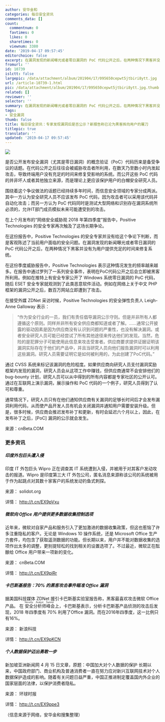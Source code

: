 ```yaml
---
author: 安华金和
categories: 每日安全资讯
comments_data: []
count:
  commentnum: 0
  favtimes: 0
  likes: 0
  sharetimes: 0
  viewnum: 3380
date: '2019-04-17 09:57:45'
editorchoice: false
excerpt: 在漏洞发现的新闻曝光或者零日漏洞的 PoC 代码公开之后，在两种情况下黑客并没有为用户提供充足的时间来修复系统。
fromurl: ''
id: 10739
islctt: false
largepic: /data/attachment/album/201904/17/095650cepwt5jtbiri8ytt.jpg
url: /article-10739-1.html
pic: /data/attachment/album/201904/17/095650cepwt5jtbiri8ytt.jpg.thumb.jpg
related: []
reviewer: ''
selector: ''
summary: 在漏洞发现的新闻曝光或者零日漏洞的 PoC 代码公开之后，在两种情况下黑客并没有为用户提供充足的时间来修复系统。
tags:
- 安全漏洞
thumb: false
title: 每日安全资讯：专家发现漏洞后是否公示？新报告称已沦为黑客挥向用户的屠刀
titlepic: true
translator: ''
updated: '2019-04-17 09:57:45'
---
```


![](/data/attachment/album/201904/17/095650cepwt5jtbiri8ytt.jpg)


是否公开发布安全漏洞（尤其是零日漏洞）的概念验证（PoC）代码历来是备受争议的话题。在代码公开之后往往会被威胁攻击者所利用，在数天乃至数小时内发起攻击，导致终端用户没有充足的时间来修复受影响的系统。而公开这些 PoC 代码的并非坏人或者其他独立来源，而是理论上更应该保护用户的白帽安全研究人员。


围绕着这个争议做法的话题已经持续多年时间，而信息安全领域的专家分成两派。其中一方认为安全研究人员不应该发布 PoC 代码，因为攻击者可以采用该代码并自动化攻击；而另一方认为 PoC 代码同时是测试大型网络和识别存在漏洞系统所必须的，允许IT部门成员模拟未来可能遭受到的攻击。


在上个月发布的“网络安全威胁观 2018 年第四季度”报告中，Positive Technologies 的安全专家再次触及了这场长期争论。


在这份报告中，Positive Technologies 的安全专家并没有给这个争论下判断，而是客观陈述了当前用户面临的安全问题。在漏洞发现的新闻曝光或者零日漏洞的 PoC 代码公开之后，在两种情况下黑客并没有为用户提供充足的时间来修复系统。


在这份季度威胁报告中，Positive Technologies 表示这种情况发生的频率越来越多。在报告中通过罗列了一系列安全事件，表明在PoC代码公开之后会立即被黑客所利用。例如在推特上有安全专家公开了 Windows 系统零日漏洞的 PoC 代码，随后 ESET 安全专家就观测到了此类恶意软件活动。例如在网络上关于中文 PHP 框架的漏洞公开之后，数百万网站立即遭到了攻击。


在接受外媒 ZDNet 采访时候，Positive Technologies 的安全弹性负责人 Leigh-Anne Galloway 表示：



> 
> “作为安全行业的一员，我们有责任倡导漏洞公示守则。但是并非所有人都遵循这个原则。同样并非所有安全供应商都知道或者了解。……通常公开披露的驱动因素是因为供应商没有认识到问题的严重性，也没有解决漏洞。或者安全研究人员可能已经尝试了所有其他途径来传达他们的发现。当然，危险的是犯罪分子可能使用此信息来攻击受害者。供应商要求提供证据证明该漏洞实际存在于他们的产品中，并且当研究人员向他们报告漏洞时可以利用这些漏洞。研究人员需要证明它是如何被利用的，为此创建了PoC代码。”
> 
> 
> 


通过 CVSS 系统来标记该漏洞的危险程度。如果供应商向研究人员支付漏洞奖励框架内发现的漏洞，研究人员会从这项工作中赚钱，但供应商通常不会安排他们的 bug-bounty 计划，研究人员可以从中得到的所有内容都是专家社区的公开认可。通过在互联网上演示漏洞，展示操作和 PoC 代码的一个例子，研究人员得到了认可和尊重。


通常情况下，研究人员只有在他们通知供应商有关漏洞的足够长时间后才会发布漏洞利用代码，从而使产品开发人员有机会关闭漏洞并通知用户需要安装升级。但是，很多时候，供应商会推迟发布补丁和更新，有时会延迟六个月以上，因此，在发布补丁之后，[PoC] 漏洞的公示就会发生。


来源：cnBeta.COM


### 更多资讯


##### 印度外包巨头遭入侵


印度 IT 外包巨头 Wipro 正在调查其 IT 系统遭到入侵，并被用于对其客户发动攻击的报道。Wipro 是印度第三大 IT 外包公司，匿名消息来源称该公司的系统被用于作为起跳点对其数十家客户的系统发动钓鱼式刺探。


来源： solidot.org


详情： <http://t.cn/EX9pVxu> 


##### 微软向 Office 用户提供更多数据收集控制选项


近年来，微软对自家产品和服务引入了更加激进的数据收集政策，但这也惹恼了许多注重隐私的客户。无论是 Windows 10 操作系统，还是 Microsoft Office 生产力套件，均包含了获取遥测数据的功能。但长期以来，用户并不能对数据收集的选项作出太多的调整，更别提轻松的找到相关的设置选项了。不过最近，微软正在酝酿给 Office 用户带来一项新的变化。


来源： cnBeta.COM


详情： <http://t.cn/EX9piRr> 


##### 卡巴斯基报告：70% 的黑客攻击事件瞄准 Office 漏洞


据美国科技媒体 ZDNet 援引卡巴斯基实验室报告称，黑客最喜欢攻击微软 Office 产品。 在<ruby> 安全分析师峰会 <rp>  （ </rp> <rt>  Security Analyst Summit </rt> <rp>  ） </rp></ruby>上，卡巴斯基表示，分析卡巴斯基产品侦测的攻击后发现，2018 年四季度有 70% 利用了Office 漏洞。而在2016年四季度，这一比例只有16%。


来源： 新浪科技


详情： <http://t.cn/EX9pKCN> 


##### 个人数据保护迈出勇敢一步


新加坡亚洲新闻网 4 月 15 日文章，原题：中国加大对个人数据的保护 长期以来，中国政府部门、商业机构及普通消费者一直在努力应对新兴互联网技术对个人数据保护造成的影响。随着有关问题日益严重，中国正推进制定覆盖国内外企业的国家层面的法律，以保护消费者隐私。


来源： 环球时报


详情： <http://t.cn/EX9ppe3> 


（信息来源于网络，安华金和搜集整理）